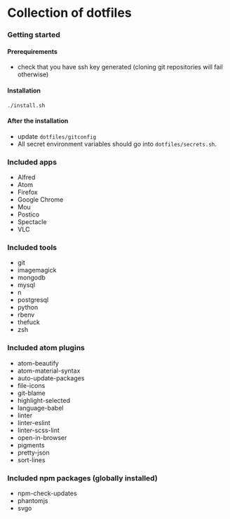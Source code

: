 # Collection of dotfiles

### Getting started

#### Prerequirements

* check that you have ssh key generated (cloning git repositories will fail otherwise)

#### Installation

```
./install.sh
```

#### After the installation

* update `dotfiles/gitconfig`
* All secret environment variables should go into `dotfiles/secrets.sh`.

### Included apps

* Alfred
* Atom
* Firefox
* Google Chrome
* Mou
* Postico
* Spectacle
* VLC

### Included tools

* git
* imagemagick
* mongodb
* mysql
* n
* postgresql
* python
* rbenv
* thefuck
* zsh

### Included atom plugins

* atom-beautify
* atom-material-syntax
* auto-update-packages
* file-icons
* git-blame
* highlight-selected
* language-babel
* linter
* linter-eslint
* linter-scss-lint
* open-in-browser
* pigments
* pretty-json
* sort-lines

### Included npm packages (globally installed)

* npm-check-updates
* phantomjs
* svgo
